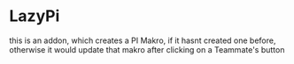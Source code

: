 # LazyPi
this is an addon, which creates a PI Makro, if it hasnt created one before, otherwise it would update that makro after clicking on a Teammate's button
